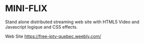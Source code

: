 # MINI-FLIX

Stand alone distributed streaming web site with HTML5 Video and Javascript logique and CSS effects.

Web Site
https://free-iptv-quebec.weebly.com/
